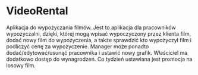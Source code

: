 # VideoRental
Aplikacja do wypożyczania filmów. Jest to aplikacja dla pracowników wypożyczalni, dzięki, 
której mogą wpisać wypoczyczony przez klienta film, dodać nowy film do wypożyczenia, a także sprawdzić kto
wypożyczył film i podliczyć cenę za wypożyczenie.
Manager może ponadto dodać/edytować/usunąć pracownika i ustawić nowy grafik.
Właściciel ma dodatkowo dostęp do wynagrodzeń.
Co tydzień ustawiana jest promocja na losowy film.
